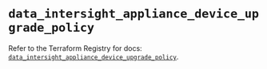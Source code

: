 # `data_intersight_appliance_device_upgrade_policy`

Refer to the Terraform Registry for docs: [`data_intersight_appliance_device_upgrade_policy`](https://registry.terraform.io/providers/ciscodevnet/intersight/1.0.71/docs/data-sources/appliance_device_upgrade_policy).
